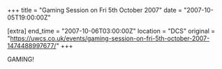 +++
title = "Gaming Session on Fri 5th October 2007"
date = "2007-10-05T19:00:00Z"

[extra]
end_time = "2007-10-06T03:00:00Z"
location = "DCS"
original = "https://uwcs.co.uk/events/gaming-session-on-fri-5th-october-2007-1474488997677/"
+++

GAMING\!

